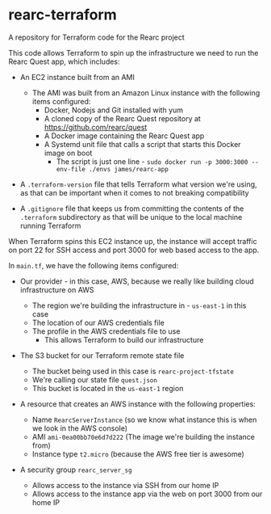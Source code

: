 # rearc-terraform
A repository for Terraform code for the Rearc project

This code allows Terraform to spin up the infrastructure we need to run the Rearc Quest app, which includes:

- An EC2 instance built from an AMI

  - The AMI was built from an Amazon Linux instance with the following items configured:
    - Docker, Nodejs and Git installed with yum
    - A cloned copy of the Rearc Quest repository at https://github.com/rearc/quest
    - A Docker image containing the Rearc Quest app
    - A Systemd unit file that calls a script that starts this Docker image on boot
      - The script is just one line - `sudo docker run -p 3000:3000 --env-file ./envs james/rearc-app`

- A `.terraform-version` file that tells Terraform what version we're using, as that can be important when it comes to not breaking compatibility

- A `.gitignore` file that keeps us from committing the contents of the `.terraform` subdirectory as that will be unique to the local machine running Terraform

When Terraform spins this EC2 instance up, the instance will accept traffic on port 22 for SSH access and port 3000 for web based access to the app.



In `main.tf`, we have the following items configured:

- Our provider - in this case, AWS, because we really like building cloud infrastructure on AWS
  - The region we're building the infrastructure in - `us-east-1` in this case
  - The location of our AWS credentials file
  - The profile in the AWS credentials file to use
    - This allows Terraform to build our infrastructure

- The S3 bucket for our Terraform remote state file
  - The bucket being used in this case is `rearc-project-tfstate`
  - We're calling our state file `quest.json`
  - This bucket is located in the `us-east-1` region

- A resource that creates an AWS instance with the following properties:
  - Name `RearcServerInstance` (so we know what instance this is when we look in the AWS console)
  - AMI `ami-0ea00bb70e6d7d222` (The image we're building the instance from)
  - Instance type `t2.micro` (because the AWS free tier is awesome)

- A security group `rearc_server_sg`
  - Allows access to the instance via SSH from our home IP
  - Allows access to the instance app via the web on port 3000 from our home IP
